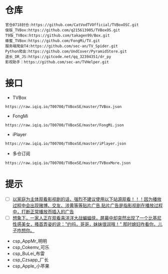 # 仓库
```
官仓0718封仓:https://github.com/CatVodTVOfficial/TVBoxOSC.git
俊版_TVBox:https://github.com/q215613905/TVBoxOS.git
T9版_TVBox:https://github.com/takagen99/Box.git
蜂蜜_TVBox:https://github.com/FongMi/TV.git
服务端爬虫T4:https://github.com/sec-an/TV_Spider.git
Python爬虫:https://github.com/UndCover/PyramidStore.git
道长_DR_JS:https://gitcode.net/qq_32394351/dr_py
影视助手：https://github.com/sec-an/TVHelper.git
```
# 接口
- TVBox
```
https://raw.iqiq.io/T00700/TVBoxSE/master/TVBox.json
```
- FongMi
```
https://raw.iqiq.io/T00700/TVBoxSE/master/FongMi.json
```
- iPlayer
```
https://raw.iqiq.io/T00700/TVBoxSE/master/iPlayer.json
```
- 多仓订阅
```
https://raw.iqiq.io/T00700/TVBoxSE/master/TVBoxMore.json
```

# 提示
- [ ] [以家庭为主体观看影视剧的话，强烈不建议使用以下站源观看！！！因为播放过程中会出现赌博、交友、涉黄等等贴片广告.贴片广告是指影视剧在播放过程中，打断正常播放而插入的广告](https://raw.iqiq.io/T00700/TVBoxSE/master/TVBox.json)
- [ ] [想象下，一家人正在观看喜洋洋大战蝙蝠侠，屏幕中却突然出现了一个比基尼性感美女，搔首弄姿的说："约吗，哥哥，妹妹很润哦！" 那时媳妇咋看你，儿子咋想你。]()
- csp_AppMr_明明
- csp_Cokemv_可乐
- csp_BuLei_布雷
- csp_Czsapp_厂长
- csp_Apple_小苹果
